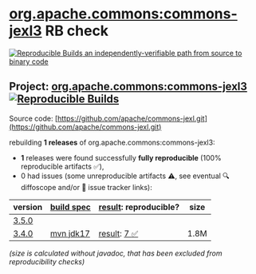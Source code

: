 [org.apache.commons:commons-jexl3](https://central.sonatype.com/artifact/org.apache.commons/commons-jexl3/versions) RB check
=======

[![Reproducible Builds](https://reproducible-builds.org/images/logos/rb.svg) an independently-verifiable path from source to binary code](https://reproducible-builds.org/)

## Project: [org.apache.commons:commons-jexl3](https://central.sonatype.com/artifact/org.apache.commons/commons-jexl3/versions) [![Reproducible Builds](https://img.shields.io/endpoint?url=https://raw.githubusercontent.com/jvm-repo-rebuild/reproducible-central/master/content/org/apache/commons/commons-jexl3/badge.json)](https://github.com/jvm-repo-rebuild/reproducible-central/blob/master/content/org/apache/commons/commons-jexl3/README.md)

Source code: [https://github.com/apache/commons-jexl.git](https://github.com/apache/commons-jexl.git)

rebuilding **1 releases** of org.apache.commons:commons-jexl3:
- **1** releases were found successfully **fully reproducible** (100% reproducible artifacts :white_check_mark:),
- 0 had issues (some unreproducible artifacts :warning:, see eventual :mag: diffoscope and/or :memo: issue tracker links):

| version | [build spec](/BUILDSPEC.md) | [result](https://reproducible-builds.org/docs/jvm/): reproducible? | size |
| -- | --------- | ------ | -- |
| [3.5.0](https://central.sonatype.com/artifact/org.apache.commons/commons-jexl3/3.5.0/pom) | | | |
| [3.4.0](https://central.sonatype.com/artifact/org.apache.commons/commons-jexl3/3.4.0/pom) | [mvn jdk17](commons-jexl3-3.4.0.buildspec) | [result](commons-jexl3-3.4.0.buildinfo): [7 :white_check_mark: ](commons-jexl3-3.4.0.buildcompare) | 1.8M |

<i>(size is calculated without javadoc, that has been excluded from reproducibility checks)</i>

